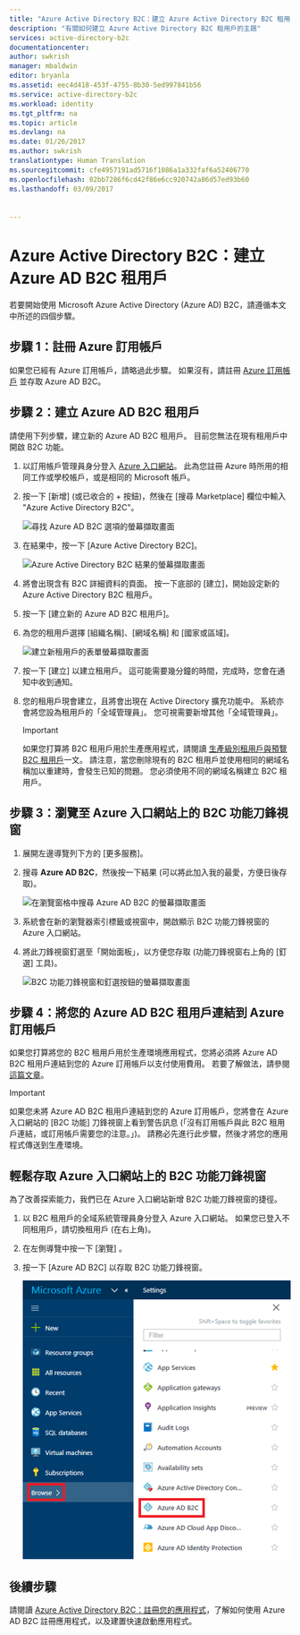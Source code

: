 ```yaml
---
title: "Azure Active Directory B2C：建立 Azure Active Directory B2C 租用戶 | Microsoft Docs"
description: "有關如何建立 Azure Active Directory B2C 租用戶的主題"
services: active-directory-b2c
documentationcenter: 
author: swkrish
manager: mbaldwin
editor: bryanla
ms.assetid: eec4d418-453f-4755-8b30-5ed997841b56
ms.service: active-directory-b2c
ms.workload: identity
ms.tgt_pltfrm: na
ms.topic: article
ms.devlang: na
ms.date: 01/26/2017
ms.author: swkrish
translationtype: Human Translation
ms.sourcegitcommit: cfe4957191ad5716f1086a1a332faf6a52406770
ms.openlocfilehash: 02bb7286f6cd42f86e6cc920742a86d57ed93b60
ms.lasthandoff: 03/09/2017


---
```

# <a name="azure-active-directory-b2c-create-an-azure-ad-b2c-tenant"></a>Azure Active Directory B2C：建立 Azure AD B2C 租用戶
若要開始使用 Microsoft Azure Active Directory (Azure AD) B2C，請遵循本文中所述的四個步驟。

## <a name="step-1-sign-up-for-an-azure-subscription"></a>步驟 1：註冊 Azure 訂用帳戶
如果您已經有 Azure 訂用帳戶，請略過此步驟。 如果沒有，請註冊 [Azure 訂用帳戶](../active-directory/sign-up-organization.md) 並存取 Azure AD B2C。

## <a name="step-2-create-an-azure-ad-b2c-tenant"></a>步驟 2：建立 Azure AD B2C 租用戶
請使用下列步驟，建立新的 Azure AD B2C 租用戶。 目前您無法在現有租用戶中開啟 B2C 功能。

1. 以訂用帳戶管理員身分登入 [Azure 入口網站](https://portal.azure.com/)。 此為您註冊 Azure 時所用的相同工作或學校帳戶，或是相同的 Microsoft 帳戶。
2. 按一下 [新增] (或已收合的 + 按鈕)，然後在 [搜尋 Marketplace] 欄位中輸入 "Azure Active Directory B2C"。
   
    ![尋找 Azure AD B2C 選項的螢幕擷取畫面](./media/active-directory-b2c-get-started/find-azure-ad-b2c.png)
3. 在結果中，按一下 [Azure Active Directory B2C]。

    ![Azure Active Directory B2C 結果的螢幕擷取畫面](./media/active-directory-b2c-get-started/find-azure-ad-b2c-result.png)
4. 將會出現含有 B2C 詳細資料的頁面。  按一下底部的 [建立]，開始設定新的 Azure Active Directory B2C 租用戶。
5. 按一下 [建立新的 Azure AD B2C 租用戶]。
6. 為您的租用戶選擇 [組織名稱]、[網域名稱] 和 [國家或區域]。

    ![建立新租用戶的表單螢幕擷取畫面](./media/active-directory-b2c-get-started/create-new-b2c-tenant.png)
7. 按一下 [建立] 以建立租用戶。  這可能需要幾分鐘的時間，完成時，您會在通知中收到通知。

8. 您的租用戶現會建立，且將會出現在 Active Directory 擴充功能中。 系統亦會將您設為租用戶的「全域管理員」。 您可視需要新增其他「全域管理員」。
   
   > [!IMPORTANT]
   > 如果您打算將 B2C 租用戶用於生產應用程式，請閱讀 [生產級別租用戶與預覽 B2C 租用戶](active-directory-b2c-reference-tenant-type.md)一文。 請注意，當您刪除現有的 B2C 租用戶並使用相同的網域名稱加以重建時，會發生已知的問題。 您必須使用不同的網域名稱建立 B2C 租用戶。
   > 
   > 

## <a name="step-3-navigate-to-the-b2c-features-blade-on-the-azure-portal"></a>步驟 3：瀏覽至 Azure 入口網站上的 B2C 功能刀鋒視窗
1. 展開左邊導覽列下方的 [更多服務]。
2. 搜尋 **Azure AD B2C**，然後按一下結果 (可以將此加入我的最愛，方便日後存取)。

    ![在瀏覽窗格中搜尋 Azure AD B2C 的螢幕擷取畫面](./media/active-directory-b2c-get-started/navigate-to-azure-ad-b2c.png)

3. 系統會在新的瀏覽器索引標籤或視窗中，開啟顯示 B2C 功能刀鋒視窗的 Azure 入口網站。
   
4. 將此刀鋒視窗釘選至「開始面板」，以方便您存取 (功能刀鋒視窗右上角的 [釘選] 工具)。
   
    ![B2C 功能刀鋒視窗和釘選按鈕的螢幕擷取畫面](./media/active-directory-b2c-get-started/b2c-pin-tenant.png)

## <a name="step-4-link-your-azure-ad-b2c-tenant-to-your-azure-subscription"></a>步驟 4：將您的 Azure AD B2C 租用戶連結到 Azure 訂用帳戶
如果您打算將您的 B2C 租用戶用於生產環境應用程式，您將必須將 Azure AD B2C 租用戶連結到您的 Azure 訂用帳戶以支付使用費用。 若要了解做法，請參閱[這篇文章](active-directory-b2c-how-to-enable-billing.md)。

   > [!IMPORTANT]
   > 如果您未將 Azure AD B2C 租用戶連結到您的 Azure 訂用帳戶，您將會在 Azure 入口網站的 [B2C 功能] 刀鋒視窗上看到警告訊息 (「沒有訂用帳戶與此 B2C 租用戶連結，或訂用帳戶需要您的注意。」)。 請務必先進行此步驟，然後才將您的應用程式傳送到生產環境。
   > 
   > 

## <a name="easy-access-to-the-b2c-features-blade-on-the-azure-portal"></a>輕鬆存取 Azure 入口網站上的 B2C 功能刀鋒視窗
為了改善探索能力，我們已在 Azure 入口網站新增 B2C 功能刀鋒視窗的捷徑。

1. 以 B2C 租用戶的全域系統管理員身分登入 Azure 入口網站。 如果您已登入不同租用戶，請切換租用戶 (在右上角)。
2. 在左側導覽中按一下 [瀏覽]  。
3. 按一下 [Azure AD B2C]  以存取 B2C 功能刀鋒視窗。
   
    ![瀏覽至 B2C 功能刀鋒視窗的螢幕擷取畫面](./media/active-directory-b2c-get-started/b2c-browse.png)

## <a name="next-steps"></a>後續步驟
請閱讀 [Azure Active Directory B2C：註冊您的應用程式](active-directory-b2c-app-registration.md)，了解如何使用 Azure AD B2C 註冊應用程式，以及建置快速啟動應用程式。



